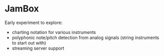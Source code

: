 # JamBox

Early experiment to explore:

- charting notation for various instruments
- polyphonic note/pitch detection from analog signals (string instruments to start out with)
- streaming server support
